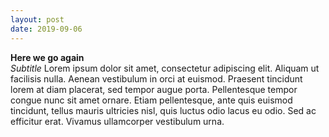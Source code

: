 ```yaml
---
layout: post
date: 2019-09-06
---
```

**Here we go again**  
*Subtitle*
    Lorem ipsum dolor sit amet, consectetur adipiscing elit. Aliquam ut facilisis nulla. Aenean vestibulum in orci at euismod. Praesent tincidunt lorem at diam placerat, sed tempor augue porta. Pellentesque tempor congue nunc sit amet ornare. Etiam pellentesque, ante quis euismod tincidunt, tellus mauris ultricies nisl, quis luctus odio lacus eu odio. Sed ac efficitur erat. Vivamus ullamcorper vestibulum urna.

